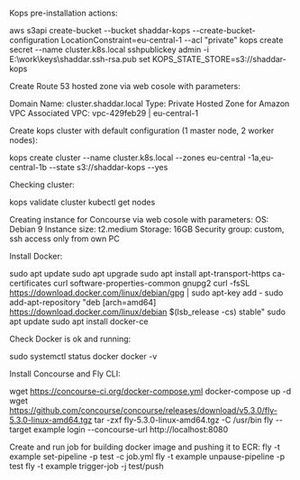 Kops pre-installation actions:

aws s3api create-bucket --bucket shaddar-kops --create-bucket-configuration LocationConstraint=eu-central-1 --acl "private"
kops create secret --name cluster.k8s.local sshpublickey admin -i E:\work\keys\shaddar.ssh-rsa.pub
set KOPS_STATE_STORE=s3://shaddar-kops

Create Route 53 hosted zone via web cosole with parameters:

Domain Name: cluster.shaddar.local
Type: Private Hosted Zone for Amazon VPC
Associated VPC: vpc-429feb29 | eu-central-1


Create kops cluster with default configuration (1 master node, 2 worker nodes):

kops create cluster --name cluster.k8s.local --zones eu-central -1a,eu-central-1b --state s3://shaddar-kops --yes

Checking cluster:

kops validate cluster
kubectl get nodes

Creating instance for Concourse via web cosole with parameters:
OS: Debian 9
Instance size: t2.medium
Storage: 16GB
Security group: custom, ssh access only from own PC

Install Docker:

sudo apt update
sudo apt upgrade
sudo apt install apt-transport-https ca-certificates curl software-properties-common gnupg2
curl -fsSL https://download.docker.com/linux/debian/gpg | sudo apt-key add -
sudo add-apt-repository "deb [arch=amd64] https://download.docker.com/linux/debian $(lsb_release -cs) stable"
sudo apt update
sudo apt install docker-ce

Check Docker is ok and running:

sudo systemctl status docker
docker -v

Install Concourse and Fly CLI:

wget https://concourse-ci.org/docker-compose.yml
docker-compose up -d
wget https://github.com/concourse/concourse/releases/download/v5.3.0/fly-5.3.0-linux-amd64.tgz
tar -zxf fly-5.3.0-linux-amd64.tgz -C /usr/bin
fly --target example login --concourse-url http://localhost:8080

Create and run job for building docker image and pushing it to ECR:
fly -t example set-pipeline -p test -c job.yml
fly -t example unpause-pipeline -p test
fly -t example trigger-job -j test/push

